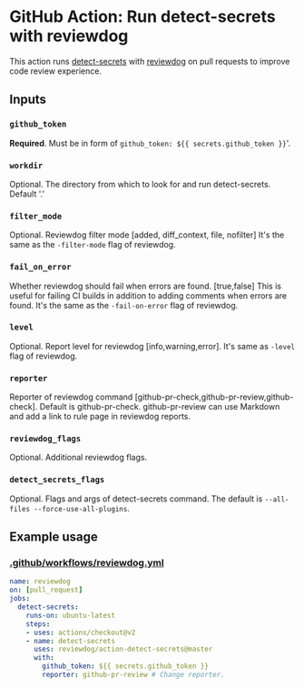 # GitHub Action: Run detect-secrets with reviewdog

This action runs [detect-secrets](https://github.com/Yelp/detect-secrets) with
[reviewdog](https://github.com/reviewdog/reviewdog) on pull requests to improve
code review experience.

## Inputs

### `github_token`

**Required**. Must be in form of `github_token: ${{ secrets.github_token }}`'.

### `workdir`

Optional. The directory from which to look for and run detect-secrets. Default '.'

### `filter_mode`

Optional. Reviewdog filter mode [added, diff_context, file, nofilter]
It's the same as the `-filter-mode` flag of reviewdog.

### `fail_on_error`

Whether reviewdog should fail when errors are found. [true,false]
This is useful for failing CI builds in addition to adding comments when errors are found.
It's the same as the `-fail-on-error` flag of reviewdog.

### `level`

Optional. Report level for reviewdog [info,warning,error].
It's same as `-level` flag of reviewdog.

### `reporter`

Reporter of reviewdog command [github-pr-check,github-pr-review,github-check].
Default is github-pr-check.
github-pr-review can use Markdown and add a link to rule page in reviewdog reports.

### `reviewdog_flags`

Optional. Additional reviewdog flags.

### `detect_secrets_flags`

Optional. Flags and args of detect-secrets command.
The default is `--all-files --force-use-all-plugins`.

## Example usage

### [.github/workflows/reviewdog.yml](.github/workflows/reviewdog.yml)

```yml
name: reviewdog
on: [pull_request]
jobs:
  detect-secrets:
    runs-on: ubuntu-latest
    steps:
    - uses: actions/checkout@v2
    - name: detect-secrets
      uses: reviewdog/action-detect-secrets@master
      with:
        github_token: ${{ secrets.github_token }}
        reporter: github-pr-review # Change reporter.
```
